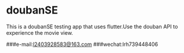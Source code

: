 # doubanSE

This is a doubanSE testing app that uses flutter.Use the douban API to experience the movie view.

###e-mail:l2403928583@163.com
###wechat:lrh739448406
